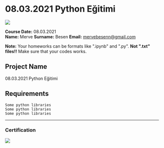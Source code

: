 # 08.03.2021 Python Eğitimi
![](img/newlogo.png)

**Course Date:** 08.03.2021  
**Name:** Merve
**Surname:** Besen
**Email:** mervebesenn@gmail.com  

**Note:** Your homeworks can be formats like ".ipynb" and ".py". **Not ".txt" files!!** Make sure that your codes works.  

## Project Name
08.03.2021 Python Eğitimi

## Requirements
```
Some python libraries
Some python libraries
Some python libraries
```
---

### Certification
![](img/TopLearnerCertificate.png)

